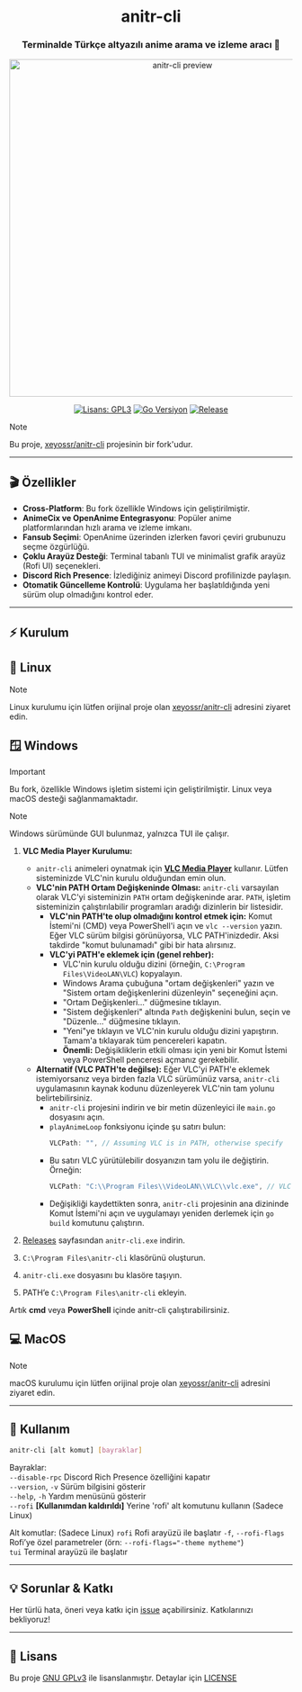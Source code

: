 <div align="center">

<h1>anitr-cli</h1>
<h3>Terminalde Türkçe altyazılı anime arama ve izleme aracı 🚀</h3>

<img src="https://raw.githubusercontent.com/xeyossr/anitr-cli/main/assets/anitr-preview.gif" alt="anitr-cli preview" width="600"/>

<p>
  
[![Lisans: GPL3](https://img.shields.io/github/license/xeyossr/anitr-cli?style=for-the-badge&logo=opensourceinitiative&logoColor=white&label=Lisans)](https://github.com/xeyossr/anitr-cli/blob/main/LICENSE)
[![Go Versiyon](https://img.shields.io/badge/Go-1.24+-blue?style=for-the-badge&logo=go&logoColor=white)](https://golang.org/dl/)
[![Release](https://img.shields.io/github/v/release/toufudealer/anitr-cli?style=for-the-badge&logo=github&logoColor=white&label=Son%20Sürüm)](https://github.com/toufudealer/anitr-cli/releases/latest)
    
</p>

</div>

> [!NOTE]
> Bu proje, [xeyossr/anitr-cli](https://github.com/xeyossr/anitr-cli) projesinin bir fork'udur.

--- 

## 🎬 Özellikler

- **Cross-Platform**: Bu fork özellikle Windows için geliştirilmiştir.
- **AnimeCix ve OpenAnime Entegrasyonu**: Popüler anime platformlarından hızlı arama ve izleme imkanı.
- **Fansub Seçimi**: OpenAnime üzerinden izlerken favori çeviri grubunuzu seçme özgürlüğü.
- **Çoklu Arayüz Desteği**: Terminal tabanlı TUI ve minimalist grafik arayüz (Rofi UI) seçenekleri.
- **Discord Rich Presence**: İzlediğiniz animeyi Discord profilinizde paylaşın.
- **Otomatik Güncelleme Kontrolü**: Uygulama her başlatıldığında yeni sürüm olup olmadığını kontrol eder.

--- 

## ⚡ Kurulum

## 🐧 Linux

> [!NOTE]
> Linux kurulumu için lütfen orijinal proje olan [xeyossr/anitr-cli](https://github.com/xeyossr/anitr-cli) adresini ziyaret edin.

## 🪟 Windows

> [!IMPORTANT]
> Bu fork, özellikle Windows işletim sistemi için geliştirilmiştir. Linux veya macOS desteği sağlanmamaktadır.

> [!NOTE]
> Windows sürümünde GUI bulunmaz, yalnızca TUI ile çalışır.

1.  **VLC Media Player Kurulumu:**
    *   `anitr-cli` animeleri oynatmak için [**VLC Media Player**](https://www.videolan.org/) kullanır. Lütfen sisteminizde VLC'nin kurulu olduğundan emin olun.
    *   **VLC'nin PATH Ortam Değişkeninde Olması:** `anitr-cli` varsayılan olarak VLC'yi sisteminizin `PATH` ortam değişkeninde arar. `PATH`, işletim sisteminizin çalıştırılabilir programları aradığı dizinlerin bir listesidir.
        *   **VLC'nin PATH'te olup olmadığını kontrol etmek için:** Komut İstemi'ni (CMD) veya PowerShell'i açın ve `vlc --version` yazın. Eğer VLC sürüm bilgisi görünüyorsa, VLC PATH'inizdedir. Aksi takdirde "komut bulunamadı" gibi bir hata alırsınız.
        *   **VLC'yi PATH'e eklemek için (genel rehber):** 
            *   VLC'nin kurulu olduğu dizini (örneğin, `C:\Program Files\VideoLAN\VLC`) kopyalayın.
            *   Windows Arama çubuğuna "ortam değişkenleri" yazın ve "Sistem ortam değişkenlerini düzenleyin" seçeneğini açın.
            *   "Ortam Değişkenleri..." düğmesine tıklayın.
            *   "Sistem değişkenleri" altında `Path` değişkenini bulun, seçin ve "Düzenle..." düğmesine tıklayın.
            *   "Yeni"ye tıklayın ve VLC'nin kurulu olduğu dizini yapıştırın. Tamam'a tıklayarak tüm pencereleri kapatın.
            *   **Önemli:** Değişikliklerin etkili olması için yeni bir Komut İstemi veya PowerShell penceresi açmanız gerekebilir.
    *   **Alternatif (VLC PATH'te değilse):** Eğer VLC'yi PATH'e eklemek istemiyorsanız veya birden fazla VLC sürümünüz varsa, `anitr-cli` uygulamasının kaynak kodunu düzenleyerek VLC'nin tam yolunu belirtebilirsiniz.
        *   `anitr-cli` projesini indirin ve bir metin düzenleyici ile `main.go` dosyasını açın.
        *   `playAnimeLoop` fonksiyonu içinde şu satırı bulun:
            ```go
            VLCPath: "", // Assuming VLC is in PATH, otherwise specify
            ```
        *   Bu satırı VLC yürütülebilir dosyanızın tam yolu ile değiştirin. Örneğin:
            ```go
            VLCPath: "C:\\Program Files\\VideoLAN\\VLC\\vlc.exe", // VLC'nin tam yolu
            ```
        *   Değişikliği kaydettikten sonra, `anitr-cli` projesinin ana dizininde Komut İstemi'ni açın ve uygulamayı yeniden derlemek için `go build` komutunu çalıştırın.

2.  [Releases](https://github.com/xeyossr/anitr-cli/releases) sayfasından `anitr-cli.exe` indirin.
3.  `C:\Program Files\anitr-cli` klasörünü oluşturun.
4.  `anitr-cli.exe` dosyasını bu klasöre taşıyın.
5.  PATH’e `C:\Program Files\anitr-cli` ekleyin.

Artık **cmd** veya **PowerShell** içinde anitr-cli çalıştırabilirsiniz.

## 💻 MacOS

> [!NOTE]
> macOS kurulumu için lütfen orijinal proje olan [xeyossr/anitr-cli](https://github.com/xeyossr/anitr-cli) adresini ziyaret edin.

--- 

## 🚀 Kullanım

```bash
anitr-cli [alt komut] [bayraklar]
```

Bayraklar:   
  `--disable-rpc`         Discord Rich Presence özelliğini kapatır   
  `--version`, `-v`       Sürüm bilgisini gösterir   
  `--help`, `-h`          Yardım menüsünü gösterir   
  `--rofi`                **[Kullanımdan kaldırıldı]** Yerine 'rofi' alt komutunu kullanın (Sadece Linux)  

Alt komutlar: (Sadece Linux)
  `rofi`                  Rofi arayüzü ile başlatır
    `-f`, `--rofi-flags`  Rofi’ye özel parametreler (örn: `--rofi-flags="-theme mytheme"`)   
  `tui`                   Terminal arayüzü ile başlatır   

--- 

## 💡 Sorunlar & Katkı

Her türlü hata, öneri veya katkı için [issue](https://github.com/xeyossr/anitr-cli/issues) açabilirsiniz. Katkılarınızı bekliyoruz!

--- 

## 📜 Lisans

Bu proje [GNU GPLv3](https://www.gnu.org/licenses/gpl-3.0.en.html) ile lisanslanmıştır. Detaylar için [LICENSE](LICENSE)